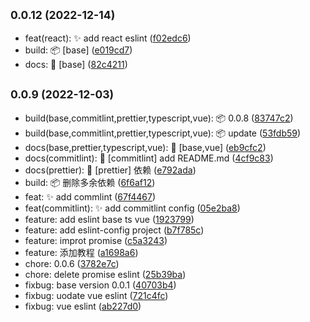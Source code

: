 ## <small>0.0.12 (2022-12-14)</small>

* feat(react): ✨ add react eslint ([f02edc6](https://github.com/jsxiaosi/eslint-config/commit/f02edc6))
* build: 📦️ [base] ([e019cd7](https://github.com/jsxiaosi/eslint-config/commit/e019cd7))
* docs: 📝 [base] ([82c4211](https://github.com/jsxiaosi/eslint-config/commit/82c4211))



## <small>0.0.9 (2022-12-03)</small>

* build(base,commitlint,prettier,typescript,vue): 📦️ 0.0.8 ([83747c2](https://github.com/jsxiaosi/eslint-config/commit/83747c2))
* build(base,commitlint,prettier,typescript,vue): 📦️ update ([53fdb59](https://github.com/jsxiaosi/eslint-config/commit/53fdb59))
* docs(base,prettier,typescript,vue): 📝 [base,vue] ([eb9cfc2](https://github.com/jsxiaosi/eslint-config/commit/eb9cfc2))
* docs(commitlint): 📝 [commitlint] add README.md ([4cf9c83](https://github.com/jsxiaosi/eslint-config/commit/4cf9c83))
* docs(prettier): 📝 [prettier] 依赖 ([e792ada](https://github.com/jsxiaosi/eslint-config/commit/e792ada))
* build: 📦️ 删除多余依赖 ([6f6af12](https://github.com/jsxiaosi/eslint-config/commit/6f6af12))
* feat: ✨ add commlint ([67f4467](https://github.com/jsxiaosi/eslint-config/commit/67f4467))
* feat(commitlint): ✨ add commitlint config ([05e2ba8](https://github.com/jsxiaosi/eslint-config/commit/05e2ba8))
* feature: add eslint base ts vue ([1923799](https://github.com/jsxiaosi/eslint-config/commit/1923799))
* feature: add eslint-config project ([b7f785c](https://github.com/jsxiaosi/eslint-config/commit/b7f785c))
* feature: improt  promise ([c5a3243](https://github.com/jsxiaosi/eslint-config/commit/c5a3243))
* feature: 添加教程 ([a1698a6](https://github.com/jsxiaosi/eslint-config/commit/a1698a6))
* chore: 0.0.6 ([3782e7c](https://github.com/jsxiaosi/eslint-config/commit/3782e7c))
* chore: delete promise eslint ([25b39ba](https://github.com/jsxiaosi/eslint-config/commit/25b39ba))
* fixbug: base version 0.0.1 ([40703b4](https://github.com/jsxiaosi/eslint-config/commit/40703b4))
* fixbug: uodate vue eslint ([721c4fc](https://github.com/jsxiaosi/eslint-config/commit/721c4fc))
* fixbug: vue eslint ([ab227d0](https://github.com/jsxiaosi/eslint-config/commit/ab227d0))



